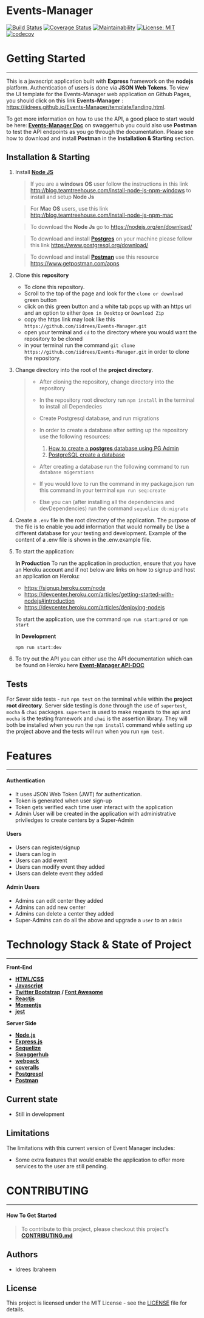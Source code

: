 # Events-Manager

[![Build Status](https://travis-ci.org/iidrees/Events-Manager.svg?branch=develop)](https://travis-ci.org/iidrees/Events-Manager)
[![Coverage Status](https://coveralls.io/repos/github/iidrees/Events-Manager/badge.svg?branch=develop)](https://coveralls.io/github/iidrees/Events-Manager?branch=develop)
[![Maintainability](https://api.codeclimate.com/v1/badges/507b075d1aa0f1e22e24/maintainability)](https://codeclimate.com/github/iidrees/Events-Manager/maintainability)
[![License: MIT](https://img.shields.io/badge/License-MIT-yellow.svg)](https://opensource.org/licenses/MIT)
[![codecov](https://codecov.io/gh/iidrees/Events-Manager/branch/develop/graph/badge.svg)](https://codecov.io/gh/iidrees/Events-Manager)

# Getting Started
---

This is a javascript application built with **Express** framework on the **nodejs** platform. Authentication of users is done via **JSON Web Tokens**.
To view the UI template for the Events-Manager web application on Github Pages, you should click on this link **Events-Manager** : https://iidrees.github.io/Events-Manager/template/landing.html.

To get more information on how to use the API, a good place to start would be here: [**Events-Manager Doc**](https://events-manager-cp.herokuapp.com/api-docs/) on swaggerhub you could also use **Postman** to test the API endpoints as you go through the documentation.
Please see how to download and install **Postman** in the **Installation & Starting** section.

## Installation & Starting

1.  Install [**Node JS**](https://nodejs.org/en/)

    > If you are a **windows OS** user follow the instructions in this link
    > http://blog.teamtreehouse.com/install-node-js-npm-windows to install and setup **Node Js**

    > For **Mac OS** users, use this link http://blog.teamtreehouse.com/install-node-js-npm-mac

    > To download the **Node Js** go to https://nodejs.org/en/download/

    > To download and install [**Postgres**](https://www.postgresql.org/) on your machine please follow this link https://www.postgresql.org/download/

    > To download and install [**Postman**](https://www.getpostman.com/) use this resource https://www.getpostman.com/apps

2.  Clone this **repository**

    * To clone this repository.
    * Scroll to the top of the page and look for the `clone or download` green button
    * click on this green button and a white tab pops up with an https url and an option to either `Open in Desktop` or `Download Zip`
    * copy the https link may look like this `https://github.com/iidrees/Events-Manager.git`
    * open your terminal and `cd` to the directory where you would want the repository to be cloned
    * in your terminal run the command `git clone https://github.com/iidrees/Events-Manager.git` in order to clone the repository.

3.  Change directory into the root of the **project directory**.

    > * After cloning the repository, change directory into the repository
    > * In the repository root directory run `npm install` in the terminal to install all Dependecies
    > * Create Postgresql database, and run migrations
    > * In order to create a database after setting up the repository use the following resources:
    >
    >   1.  [How to create a **postgres** database using PG Admin](https://stackoverflow.com/questions/8200917/postgresql-create-a-new-db-through-pgadmin-ui)
    >   2.  [PostgreSQL create a database](http://www.postgresqltutorial.com/postgresql-create-database/)
    >
    > * After creating a database run the following command to run `database migerations`
    >
    > * If you would love to run the command in my package.json run this command in your terminal `npm run seq:create`
    > * Else you can (after installing all the dependencies and devDependencies) run the command `sequelize db:migrate`

4.  Create a `.env` file in the root directory of the application. The purpose of the file is to enable you add information that would normally be Use a different database for your testing and development. Example of the content of a .env file is shown in the .env.example file.

5.  To start the application:

    **In Production**
    To run the application in production, ensure that you have an Heroku account and if not
    below are links on how to signup and host an application on Heroku:

    * https://signup.heroku.com/node
    * https://devcenter.heroku.com/articles/getting-started-with-nodejs#introduction
    * https://devcenter.heroku.com/articles/deploying-nodejs

    To start the application, use the command `npm run start:prod` or `npm start`

    **In Development**

    ```
    npm run start:dev
    ```

6.  To try out the API you can either use the API documentation which can be found on Heroku here [**Event-Manager API-DOC**](https://events-manager-cp.herokuapp.com/api-docs/) 

## Tests

For Sever side tests - run `npm test` on the terminal while within the **project root directory**.
Server side testing is done through the use of `supertest`, `mocha` & `chai` packages. `supertest` is used to make requests to the api and `mocha` is the testing framework and `chai` is the assertion library. They will both be installed when you run the `npm install` command while setting up the project above and the tests will run when you run `npm test`.

# Features
---

#### Authentication

* It uses JSON Web Token (JWT) for authentication.
* Token is generated when user sign-up
* Token gets verified each time user interact with the application
* Admin User will be created in the application with administrative priviledges to create centers by a Super-Admin

#### Users

* Users can register/signup
* Users can log in
* Users can add event
* Users can modify event they added
* Users can delete event they added

#### Admin Users

* Admins can edit center they added
* Admins can add new center
* Admins can delete a center they added
* Super-Admins can do all the above and upgrade a `user` to an `admin`

# Technology Stack & State of Project
---

**Front-End**

* **[HTML/CSS]()**
* **[Javascript](https://developer.mozilla.org/en-US/docs/Web/JavaScript)**
* **[Twitter Bootstrap](https://getbootstrap.com) / [Font Awesome](https://fontawesome.com/)**
* **[Reactjs](reactjs.org)**
* **[Momentjs](https://momentjs.com/)**
* **[jest](https://facebook.github.io/jest)**

**Server Side**

* **[Node.js](https://nodejs.org)**
* **[Express.js](https://expressjs.com)**
* **[Sequelize](http://docs.sequelizejs.com/)**
* **[Swaggerhub](https://swaggerhub.com)**
* **[webpack](https://webpack.js.org/)**
* **[coveralls](https://coveralls.io/)**
* **[Postgresql](https://www.postgresql.org)**
* **[Postman](https://www.getpostman.com/)**

## Current state

* Still in development

## Limitations

The limitations with this current version of Event Manager includes:

* Some extra features that would enable the application to offer more services to the user are still pending.

# CONTRIBUTING
---
#### How To Get Started 
> To contribute to this project, please checkout this project's **[CONTRIBUTING.md](https://github.com/iidrees/Events-Manager/blob/develop/CONTRIBUTING.md)** 
## Authors

* Idrees Ibraheem

## License

This project is licensed under the MIT License - see the [LICENSE](https://github.com/iidrees/Events-Manager/blob/develop/LICENSE) file for details.
